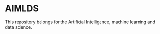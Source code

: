 # AIMLDS
This repository belongs for the Artificial Intelligence, machine learning and data science.
